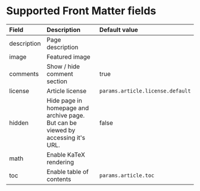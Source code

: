# Supported Front Matter fields

| Field       | Description                                                                      | Default value                    |
| :---------- | :------------------------------------------------------------------------------- | :------------------------------- |
| description | Page description                                                                 |                                  |
| image       | Featured image                                                                   |                                  |
| comments    | Show / hide comment section                                                      | true                             |
| license     | Article license                                                                  | `params.article.license.default` |
| hidden      | Hide page in homepage and archive page. But can be viewed by accessing it's URL. | false                            |
| math        | Enable KaTeX rendering                                                           |                                  |
| toc         | Enable table of contents                                                         | `params.article.toc`             |